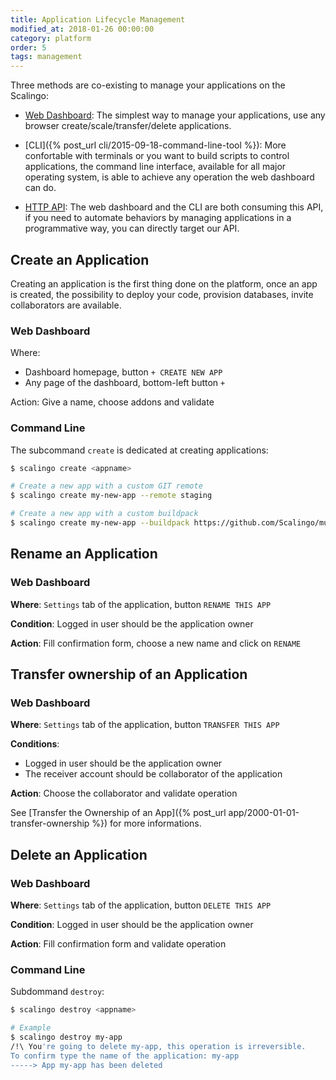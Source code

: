 ```yaml
---
title: Application Lifecycle Management
modified_at: 2018-01-26 00:00:00
category: platform
order: 5
tags: management
---
```


Three methods are co-existing to manage your applications on the Scalingo:

* [Web Dashboard](https://my.scalingo.com): The simplest way to manage your applications,
use any browser create/scale/transfer/delete applications.

* [CLI]({% post_url cli/2015-09-18-command-line-tool %}): More confortable with
terminals or you want to build scripts to control applications, the command
line interface, available for all major operating system, is able to achieve
any operation the web dashboard can do.

* [HTTP API](https://developers.scalingo.com): The web dashboard and the CLI
are both consuming this API, if you need to automate behaviors by managing
applications in a programmative way, you can directly target our API.

## Create an Application

Creating an application is the first thing done on the platform, once an app is
created, the possibility to deploy your code, provision databases, invite
collaborators are available.

### Web Dashboard

Where:
* Dashboard homepage, button `+ CREATE NEW APP`
* Any page of the dashboard, bottom-left button `+`

Action: Give a name, choose addons and validate

### Command Line

The subcommand `create` is dedicated at creating applications:

```bash
$ scalingo create <appname>

# Create a new app with a custom GIT remote
$ scalingo create my-new-app --remote staging

# Create a new app with a custom buildpack
$ scalingo create my-new-app --buildpack https://github.com/Scalingo/multi-buildpack
```

## Rename an Application

### Web Dashboard

**Where**: `Settings` tab of the application, button `RENAME THIS APP`

**Condition**: Logged in user should be the application owner

**Action**: Fill confirmation form, choose a new name and click on `RENAME`

## Transfer ownership of an Application

### Web Dashboard

**Where**: `Settings` tab of the application, button `TRANSFER THIS APP`

**Conditions**:

* Logged in user should be the application owner
* The receiver account should be collaborator of the application

**Action**: Choose the collaborator and validate operation

See [Transfer the Ownership of an App]({% post_url app/2000-01-01-transfer-ownership %}) for more informations.

## Delete an Application

### Web Dashboard

**Where**: `Settings` tab of the application, button `DELETE THIS APP`

**Condition**: Logged in user should be the application owner

**Action**: Fill confirmation form and validate operation

### Command Line

Subdommand `destroy`:

```bash
$ scalingo destroy <appname>

# Example
$ scalingo destroy my-app
/!\ You're going to delete my-app, this operation is irreversible.
To confirm type the name of the application: my-app
-----> App my-app has been deleted
```
